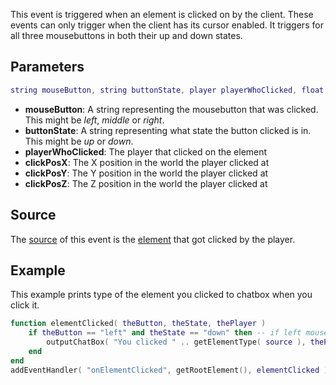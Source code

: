 This event is triggered when an element is clicked on by the client. These events can only trigger when the client has its cursor enabled. It triggers for all three mousebuttons in both their up and down states.

Parameters
----------

``` lua
string mouseButton, string buttonState, player playerWhoClicked, float clickPosX, float clickPosY, float clickPosZ
```

-   **mouseButton**: A string representing the mousebutton that was clicked. This might be *left*, *middle* or *right*.
-   **buttonState**: A string representing what state the button clicked is in. This might be *up* or *down*.
-   **playerWhoClicked**: The player that clicked on the element
-   **clickPosX**: The X position in the world the player clicked at
-   **clickPosY**: The Y position in the world the player clicked at
-   **clickPosZ**: The Z position in the world the player clicked at

Source
------

The [source](/docs/event_system#event_source.md "wikilink") of this event is the [element](/element.md "wikilink") that got clicked by the player.

Example
-------

This example prints type of the element you clicked to chatbox when you click it.

``` lua
function elementClicked( theButton, theState, thePlayer )
    if theButton == "left" and theState == "down" then -- if left mouse button was pressed down
        outputChatBox( "You clicked " .. getElementType( source ), thePlayer ) -- print the element type to players chatbox
    end
end
addEventHandler( "onElementClicked", getRootElement(), elementClicked ) -- add a handler function for the event
```
